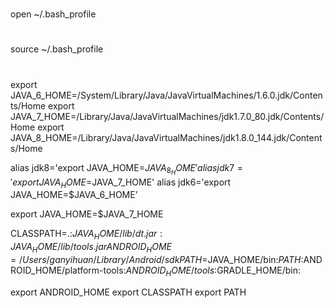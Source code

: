 # 
open ~/.bash_profile


# 
source ~/.bash_profile


# 
export JAVA_6_HOME=/System/Library/Java/JavaVirtualMachines/1.6.0.jdk/Contents/Home
export JAVA_7_HOME=/Library/Java/JavaVirtualMachines/jdk1.7.0_80.jdk/Contents/Home
export JAVA_8_HOME=/Library/Java/JavaVirtualMachines/jdk1.8.0_144.jdk/Contents/Home


alias jdk8='export JAVA_HOME=$JAVA_8_HOME'
alias jdk7='export JAVA_HOME=$JAVA_7_HOME'
alias jdk6='export JAVA_HOME=$JAVA_6_HOME’

export JAVA_HOME=$JAVA_7_HOME


CLASSPATH=.:$JAVA_HOME/lib/dt.jar:JAVA_HOME/lib/tools.jar
ANDROID_HOME=/Users/ganyihuan/Library/Android/sdk
PATH=$JAVA_HOME/bin:$PATH:$ANDROID_HOME/platform-tools:$ANDROID_HOME/tools:$GRADLE_HOME/bin:

export ANDROID_HOME
export CLASSPATH
export PATH